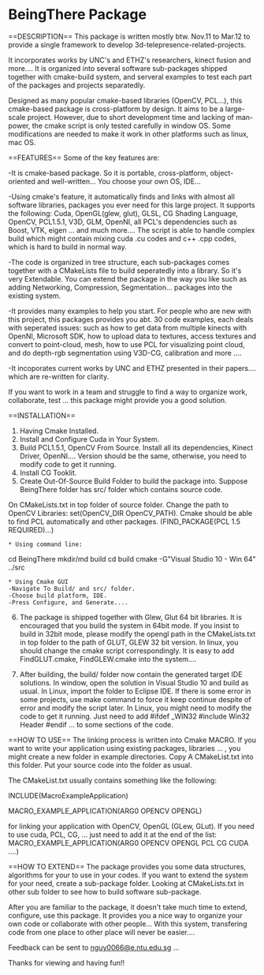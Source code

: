 BeingThere Package
==========

==DESCRIPTION==
This package is written mostly btw. Nov.11 to Mar.12 to provide a single framework to develop 3d-telepresence-related-projects.

It incorporates works by UNC's and ETHZ's researchers, kinect fusion and more.... It is organized into several software sub-packages shipped together with cmake-build system, and serveral examples to test each part of the packages and projects separatedly.

Designed as many popular cmake-based libraries (OpenCV, PCL...), this cmake-based package is cross-platform by design. It aims to be a large-scale project. However, due to short development time and lacking of man-power, the cmake script is only tested carefully in window OS. Some modifications are needed to make it work in other platforms such as linux, mac OS. 

==FEATURES==
Some of the key features are:

-It is cmake-based package. So it is portable, cross-platform, object-oriented and well-written... You choose your own OS, IDE...

-Using cmake's feature, it automatically finds and links with almost all software libraries, packages you ever need for this large project. It supports the following: Cuda, OpenGL(glew, glut), GLSL, CG Shading Language, OpenCV, PCL1.5.1, V3D, GLM, OpenNI, all PCL's dependencies such as Boost, VTK, eigen ... and much more.... The script is able to handle complex build which might contain mixing cuda .cu codes and c++ .cpp codes, which is hard to build in normal way.

-The code is organized in tree structure, each sub-packages comes together with a CMakeLists file to build seperatedly into a library. So it's very Extendable. You can extend the package in the way you like such as adding Networking, Compression, Segmentation... packages into the existing system.

-It provides many examples to help you start. For people who are new with this project, this packages provides you abt. 30 code examples, each deals with seperated issues: such as how to get data from multiple kinects with OpenNI, Microsoft SDK, how to upload data to textures, access textures and convert to point-cloud, mesh, how to use PCL for visualizing point cloud, and do depth-rgb segmentation using V3D-CG, calibration and more ....

-It incoporates current works by UNC and ETHZ presented in their papers.... which are re-written for clarity.

If you want to work in a team and struggle to find a way to organize work, collaborate, test ... this package might provide you a good solution.

==INSTALLATION==

1. Having Cmake Installed. 
2. Install and Configure Cuda in Your System.
3. Build PCL1.5.1, OpenCV From Source. Install all its dependencies, Kinect Driver, OpenNI.... Version should be the same, otherwise, you need to modify code to get it running.
4. Install CG Tooklit.
5. Create Out-Of-Source Build Folder to build the package into. Suppose BeingThere folder has src/ folder which contains source code.

  On CMakeLists.txt in top folder of source folder. Change the path to OpenCV Libraries: set(OpenCV_DIR OpenCV_PATH). 
  Cmake should be able to find PCL automatically and other packages. (FIND_PACKAGE(PCL 1.5 REQUIRED)...)

    * Using command line: 
  cd BeingThere
	mkdir/md build
	cd build
	cmake -G"Visual Studio 10 - Win 64" ../src

    * Using Cmake GUI 
	-Navigate To Build/ and src/ folder.
	-Choose build platform, IDE.
	-Press Configure, and Generate....


6. The package is shipped together with Glew, Glut 64 bit libraries. It is encouraged that you build the system in 64bit mode. If you insist to build in 32bit mode, please modify the opengl path in the CMakeLists.txt in top folder to the path of GLUT, GLEW 32 bit version. In linux, you should change the cmake script correspondingly. It is easy to add FindGLUT.cmake, FindGLEW.cmake into the system....

7. After building, the build/ folder now contain the generated target IDE solutions. In window, open the solution in Visual Studio 10 and build as usual. In Linux, import the folder to Eclipse IDE. If there is some error in some projects, use make command to force it keep continue despite of error and modify the script later. In Linux, you might need to modify the code to get it running. Just need to add #ifdef _WIN32 #include Win32 Header #endif ... to some sections of the code.

==HOW TO USE==
The linking process is written into Cmake MACRO. If you want to write your application using existing packages, libraries ... , you might create a new folder in example directories. Copy A CMakeList.txt into this folder. Put your source code into the folder as usual. 

The CMakeList.txt usually contains something like the following:
 
INCLUDE(MacroExampleApplication)
  
MACRO_EXAMPLE_APPLICATION(ARG0 OPENCV OPENGL)

for linking your application with OpenCV, OpenGL (GLew, GLut). If you need to use cuda, PCL, CG, ... just need to add it at the end of the list: MACRO_EXAMPLE_APPLICATION(ARG0 OPENCV OPENGL PCL CG CUDA ....)

==HOW TO EXTEND==
The package provides you some data structures, algorithms for your to use in your codes. If you want to extend the system for your need, create a sub-package folder. Looking at CMakeLists.txt in other sub folder to see how to build software sub-package. 

After you are familiar to the package, it doesn't take much time to extend, configure, use this package. It provides you a nice way to organize your own code or collaborate with other people... With this system, transfering code from one place to other place will never be easier.... 

Feedback can be sent to nguy0066@e.ntu.edu.sg ...

Thanks for viewing and having fun!!


